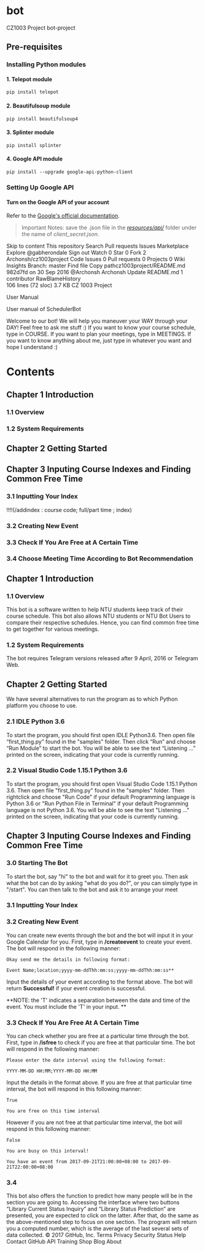 # bot
CZ1003 Project
bot-project

## Pre-requisites
### Installing Python modules

#### **1. Telepot module**
```
pip install telepot
```
	
#### **2. Beautifulsoup module**
```
pip install beautifulsoup4
```

#### **3. Splinter module**
```
pip install splinter
```

#### **4. Google API module**
```
pip install --upgrade google-api-python-client
```

### Setting Up Google API
#### **Turn on the Google API of your account**
Refer to the [Google's official documentation](https://developers.google.com/google-apps/calendar/quickstart/python).
> Important Notes: save the .json file in the *[resources/api/](resources/api)* folder under the name of *client_secret.json*.

Skip to content
This repository
Search
Pull requests
Issues
Marketplace
Explore
 @gabherondale
 Sign out
 Watch 0
  Star 0
  Fork 2 Archonsh/cz1003project
 Code  Issues 0  Pull requests 0  Projects 0  Wiki Insights 
Branch: master Find file Copy pathcz1003project/README.md
982d7fd  on 30 Sep 2016
@Archonsh Archonsh Update README.md
1 contributor
RawBlameHistory     
106 lines (72 sloc)  3.7 KB
CZ 1003 Project

User Manual

User manual of SchedulerBot

Welcome to our bot! We will help you maneuver your WAY through your DAY!
Feel free to ask me stuff :)
If you want to know your course schedule, type in COURSE. If you want to plan your meetings, type in MEETINGS. If you want to know anything about me, just type in whatever you want and hope I understand :)

# Contents

## Chapter 1 Introduction

### 1.1 Overview

### 1.2 System Requirements

## Chapter 2 Getting Started

## Chapter 3 Inputing Course Indexes and Finding Common Free Time

### 3.1 Inputting Your Index 
!!!!(/addindex : course code; full/part time ; index)

### 3.2 Creating New Event

### 3.3 Check If You Are Free at A Certain Time 

### 3.4 Choose Meeting Time According to Bot Recommendation

## Chapter 1 Introduction

### 1.1 Overview

This bot is a software written to help NTU students keep track of their course schedule. 
This bot also allows NTU students or NTU Bot Users to compare their respective schedules. 
Hence, you can find common free time to get together for various meetings. 

### 1.2 System Requirements

The bot requires Telegram versions released after 9 April, 2016 or Telegram Web.

## Chapter 2 Getting Started

We have several alternatives to run the program as to which Python platform you choose to use.

### 2.1 IDLE Python 3.6

To start the program, you should first open IDLE Python3.6.
Then open file “first_thing.py” found in the "samples" folder. 
Then click “Run” and choose “Run Module” to start the bot. 
You will be able to see the text “Listening ...” printed on the screen, indicating that your code is currently running.

### 2.2 Visual Studio Code 1.15.1 Python 3.6

To start the program, you should first open Visual Studio Code 1.15.1 Python 3.6. 
Then open file "first_thing.py" found in the "samples" folder. Then rightclick and choose "Run Code" if your default Programming language is Python 3.6 or "Run Python File in Terminal" if your default Programming language is not Python 3.6. You will be able to see the text "Listening ..." printed on the screen, indicating that your code is currently running.


## Chapter 3 Inputing Course Indexes and Finding Common Free Time

### 3.0 Starting The Bot

To start the bot, say "hi" to the bot and wait for it to greet you.
Then ask what the bot can do by asking "what do you do?", or you can simply type in "/start". 
You can then talk to the bot and ask it to arrange your meet

### 3.1 Inputting Your Index

### 3.2 Creating New Event

You can create new events through the bot and the bot will input it in your Google Calendar for you.
First, type in **/createevent** to create your event.
The bot will respond in the following manner:
```
Okay send me the details in following format:

Event Name;location;yyyy-mm-ddThh:mm:ss;yyyy-mm-ddThh:mm:ss**
```
Input the details of your event according to the format above.
The bot will return **Successful!** if your event creation is successful.

**NOTE: the 'T' indicates a separation between the date and time of the event.
You must include the 'T' in your input.
**

### 3.3 Check If You Are Free At A Certain Time

You can check whether you are free at a particular time through the bot.
First, type in **/isfree** to check if you are free at that particular time.
The bot will respond in the following manner:
```
Please enter the date interval using the following format:

YYYY-MM-DD HH:MM;YYYY-MM-DD HH:MM
```
Input the details in the format above.
If you are free at that particular time interval, the bot will respond in this following manner:
```
True

You are free on this time interval
```
However if you are not free at that particular time interval, the bot will respond in this following manner:

```
False

You are busy on this interval!

You have an event from 2017-09-21T21:00:00+08:00 to 2017-09-21T22:00:00+08:00
```

### 3.4 

This bot also offers the function to predict how many people will be in the section you are going to. Accessing the interface where two buttons “Library Current Status Inquiry” and “Library Status Prediction” are presented, you are expected to click on the latter. After that, do the same as the above-mentioned step to focus on one section. The program will return you a computed number, which is the average of the last several sets of data collected.
© 2017 GitHub, Inc.
Terms
Privacy
Security
Status
Help
Contact GitHub
API
Training
Shop
Blog
About
